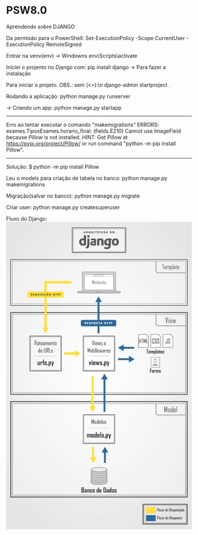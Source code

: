 # PSW8.0
Aprendendo sobre DJANGO 

Da permisão para o PowerShell:
Set-ExecutionPolicy -Scope CurrentUser -ExecutionPolicy RemoteSigned

Entrar na venv(env) -> Windowns
env\Scripts\activate

Iniciei o projento no Django com:
pip install django -> Para fazer a instalação 

Para iniciar o projeto. OBS.: sem (<>):\n
django-admin startproject <NomeDoProjeto> .

Rodando a aplicação: 
python manage.py runserver

-> Criando um app:
python manage.py startapp <NomeDoApp>
______________________________________________________________________________________________________________
Erro ao tentar executar o comando "makemigrations"
ERRORS:
exames.TiposExames.horario_final: (fields.E210) Cannot use ImageField because Pillow is not installed.
        HINT: Get Pillow at https://pypi.org/project/Pillow/ or run command "python -m pip install Pillow".
______________________________________________________________________________________________________________
Solução: $ python -m pip install Pillow

Leu o models para criação de tabela no banco:
python manage.py makemigrations

Migração(salvar no banco):
python manage.py migrate


Criar user:
python manage.py createsuperuser

Fluxo do Django:
![Alt text](django-architecture.png)
